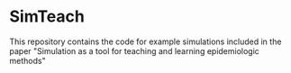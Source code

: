 # SimTeach
This repository contains the code for example simulations included in the paper "Simulation as a tool for teaching and learning epidemiologic methods"
